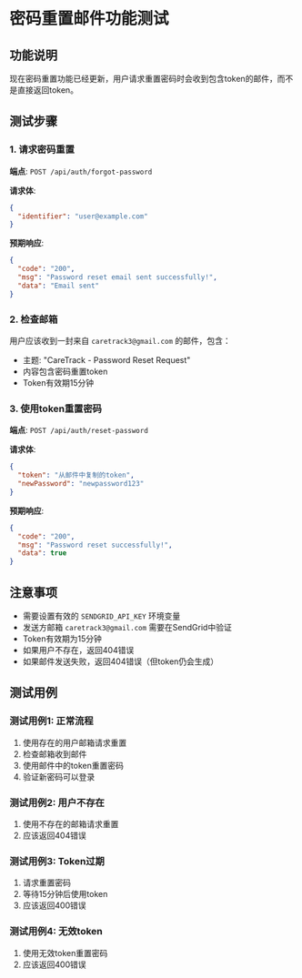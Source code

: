 # 密码重置邮件功能测试

## 功能说明
现在密码重置功能已经更新，用户请求重置密码时会收到包含token的邮件，而不是直接返回token。

## 测试步骤

### 1. 请求密码重置
**端点**: `POST /api/auth/forgot-password`

**请求体**:
```json
{
  "identifier": "user@example.com"
}
```

**预期响应**:
```json
{
  "code": "200",
  "msg": "Password reset email sent successfully!",
  "data": "Email sent"
}
```

### 2. 检查邮箱
用户应该收到一封来自 `caretrack3@gmail.com` 的邮件，包含：
- 主题: "CareTrack - Password Reset Request"
- 内容包含密码重置token
- Token有效期15分钟

### 3. 使用token重置密码
**端点**: `POST /api/auth/reset-password`

**请求体**:
```json
{
  "token": "从邮件中复制的token",
  "newPassword": "newpassword123"
}
```

**预期响应**:
```json
{
  "code": "200",
  "msg": "Password reset successfully!",
  "data": true
}
```

## 注意事项
- 需要设置有效的 `SENDGRID_API_KEY` 环境变量
- 发送方邮箱 `caretrack3@gmail.com` 需要在SendGrid中验证
- Token有效期为15分钟
- 如果用户不存在，返回404错误
- 如果邮件发送失败，返回404错误（但token仍会生成）

## 测试用例

### 测试用例1: 正常流程
1. 使用存在的用户邮箱请求重置
2. 检查邮箱收到邮件
3. 使用邮件中的token重置密码
4. 验证新密码可以登录

### 测试用例2: 用户不存在
1. 使用不存在的邮箱请求重置
2. 应该返回404错误

### 测试用例3: Token过期
1. 请求重置密码
2. 等待15分钟后使用token
3. 应该返回400错误

### 测试用例4: 无效token
1. 使用无效token重置密码
2. 应该返回400错误

